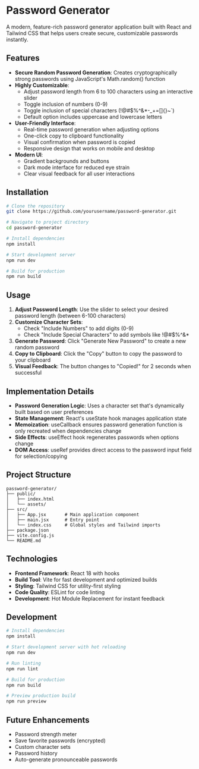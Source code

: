 # Password Generator

A modern, feature-rich password generator application built with React and Tailwind CSS that helps users create secure, customizable passwords instantly.


## Features

- **Secure Random Password Generation**: Creates cryptographically strong passwords using JavaScript's Math.random() function
- **Highly Customizable**:
  - Adjust password length from 6 to 100 characters using an interactive slider
  - Toggle inclusion of numbers (0-9)
  - Toggle inclusion of special characters (!@#$%^&*-_+=[]{}~`)
  - Default option includes uppercase and lowercase letters
- **User-Friendly Interface**:
  - Real-time password generation when adjusting options
  - One-click copy to clipboard functionality
  - Visual confirmation when password is copied
  - Responsive design that works on mobile and desktop
- **Modern UI**:
  - Gradient backgrounds and buttons
  - Dark mode interface for reduced eye strain
  - Clear visual feedback for all user interactions

## Installation

```bash
# Clone the repository
git clone https://github.com/yourusername/password-generator.git

# Navigate to project directory
cd password-generator

# Install dependencies
npm install

# Start development server
npm run dev

# Build for production
npm run build
```

## Usage

1. **Adjust Password Length**: Use the slider to select your desired password length (between 6-100 characters)
2. **Customize Character Sets**:
   - Check "Include Numbers" to add digits (0-9)
   - Check "Include Special Characters" to add symbols like !@#$%^&*
3. **Generate Password**: Click "Generate New Password" to create a new random password
4. **Copy to Clipboard**: Click the "Copy" button to copy the password to your clipboard
5. **Visual Feedback**: The button changes to "Copied!" for 2 seconds when successful

## Implementation Details

- **Password Generation Logic**: Uses a character set that's dynamically built based on user preferences
- **State Management**: React's useState hook manages application state
- **Memoization**: useCallback ensures password generation function is only recreated when dependencies change
- **Side Effects**: useEffect hook regenerates passwords when options change
- **DOM Access**: useRef provides direct access to the password input field for selection/copying

## Project Structure

```
password-generator/
├── public/
│   ├── index.html
│   └── assets/
├── src/
│   ├── App.jsx       # Main application component
│   ├── main.jsx      # Entry point
│   └── index.css     # Global styles and Tailwind imports
├── package.json
├── vite.config.js
└── README.md
```

## Technologies

- **Frontend Framework**: React 18 with hooks
- **Build Tool**: Vite for fast development and optimized builds
- **Styling**: Tailwind CSS for utility-first styling
- **Code Quality**: ESLint for code linting
- **Development**: Hot Module Replacement for instant feedback

## Development

```bash
# Install dependencies
npm install

# Start development server with hot reloading
npm run dev

# Run linting
npm run lint

# Build for production
npm run build

# Preview production build
npm run preview
```

## Future Enhancements

- Password strength meter
- Save favorite passwords (encrypted)
- Custom character sets
- Password history
- Auto-generate pronounceable passwords
